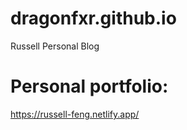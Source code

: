 # dragonfxr.github.io
Russell Personal Blog

# Personal portfolio:
https://russell-feng.netlify.app/